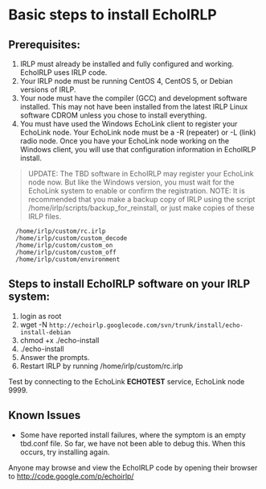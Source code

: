 # Basic steps to install EchoIRLP #

## Prerequisites: ##

  1. IRLP must already be installed and fully configured and working. EchoIRLP uses IRLP code.
  1. Your IRLP node must be running CentOS 4, CentOS 5, or Debian versions of IRLP.
  1. Your node must have the compiler (GCC) and development software installed. This may not have been installed from the latest IRLP Linux software CDROM unless you chose to install everything.
  1. You must have used the Windows EchoLink client to register your EchoLink node. Your EchoLink node must be a -R (repeater) or -L (link) radio node. Once you have your EchoLink node working on the Windows client, you will use that configuration information in EchoIRLP install.
> UPDATE: The TBD software in EchoIRLP may register your EchoLink node now. But like the Windows version, you must wait for the EchoLink system to enable or confirm the registration.
> NOTE: It is recommended that you make a backup copy of IRLP using the script /home/irlp/scripts/backup\_for\_reinstall, or just make copies of these IRLP files.

```
  /home/irlp/custom/rc.irlp
  /home/irlp/custom/custom_decode
  /home/irlp/custom/custom_on
  /home/irlp/custom/custom_off
  /home/irlp/custom/environment
```

## Steps to install EchoIRLP software on your IRLP system: ##

  1. login as root
  1. wget -N `http://echoirlp.googlecode.com/svn/trunk/install/echo-install-debian`
  1. chmod +x ./echo-install
  1. ./echo-install
  1. Answer the prompts.
  1. Restart IRLP by running /home/irlp/custom/rc.irlp

Test by connecting to the EchoLink **ECHOTEST** service, EchoLink node 9999.

## Known Issues ##

  * Some have reported install failures, where the symptom is an empty tbd.conf file. So far, we have not been able to debug this. When this occurs, try installing again.

Anyone may browse and view the EchoIRLP code by opening their browser to http://code.google.com/p/echoirlp/